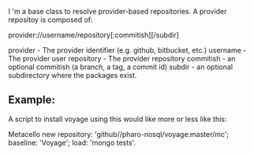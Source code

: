 I 'm a base class to resolve provider-based repositories.A provider repositoy is composed of: provider://username/repository[:commitish][/subdir]provider  	- The provider identifier (e.g. github, bitbucket, etc.)username 	- The provider userrepository	- The provider repositorycommitish	- an optional commitish (a branch, a tag, a commit id)subdir		- an optional subdirectory where the packages exist.		Example: ------------A script to install voyage using this would like more or less like this:Metacello new	repository: 'github//pharo-nosql/voyage:master/mc';	baseline: 'Voyage';	load: 'mongo tests'.